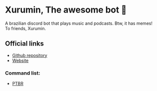 # Xurumin, The awesome bot 🎵
A brazilian discord bot that plays music and podcasts. Btw, it has memes! To friends, Xurumin.


## Official links
- [Github repository](https://github.com/xurumin/xurumin_discord_bot)
- [Website](https://xurumin.github.io/)

### Command list:
 - [PTBR](/help/COMMANDS.ptbr.md)
